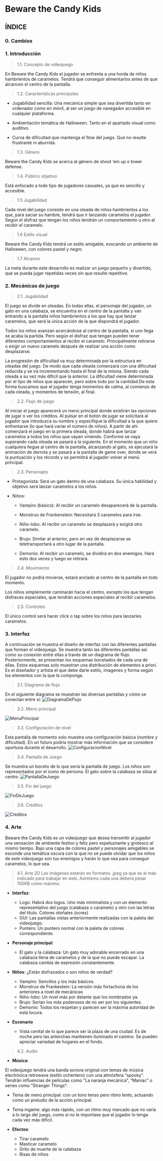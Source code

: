 # Beware the Candy Kids

## ÍNDICE

### 0. Cambios ###

### 1. Introducción ###

   >1.1. Concepto de videojuego
   
En Beware the Candy Kids el jugador se enfrenta a una horda de niños hambrientos de caramelos. Tendrá que conseguir alimentarlos antes de que alcancen el centro de la pantalla.

   >1.2. Características principales
   
* Jugabilidad sencilla: Una mecánica simple que sea divertida tanto en ordenador como en móvil, al ser un juego de navegador accesible en cualquier plataforma.

* Ambientación temática de Halloween. Tanto en el apartado visual como auditivo.

* Curva de dificultad que mantenga el flow del juego. Que no resulte frustrante ni aburrida.


>1.3. Género
   
Beware the Candy Kids se acerca al género de shoot ‘em up o tower defense.

   >1.4. Público objetivo
  
Está enfocado a todo tipo de jugadores casuales, ya que es sencillo y accesible.

   >1.5 Jugabilidad
  
Cada nivel del juego consiste en una oleada de niños hambrientos a los que, para saciar su hambre, tendrá que ir lanzando caramelos el jugador. Según el disfraz que tengan los niños tendrán un comportamiento u otro al recibir el caramelo.

   >1.6 Estilo visual
  
Beware the Candy Kids tendrá un estilo amigable, evocando un ambiente de Halloween, con colores pastel y negro.
 
  >1.7 Alcance
  
La meta durante este desarrollo es realizar un juego pequeño y divertido, que se pueda jugar repetidas veces sin que resulte repetitivo.

### 2. Mecánicas de juego ###

   >2.1. Jugabilidad
   
El juego se divide en oleadas. En todas ellas, el personaje del jugador, un gato en una calabaza, se encuentra en el centro de la pantalla y van entrando a la pantalla niños hambrientos a los que hay que lanzar caramelos, que será la única acción de la que dispondrá el jugador.

 Todos los niños avanzan acercándose al centro de la pantalla, si uno llega se acaba la partida. Pero según el disfraz que tengan pueden tener diferentes comportamientos al recibir el caramelo. Principalmente retirarse o exigir un nuevo caramelo después de realizar una acción como desplazarse.
 
 La progresión de dificultad va muy determinada por la estructura en oleadas del juego. De modo que cada oleada comenzará con una dificultad reducida y se irá incrementando hasta el final de la misma. Siendo cada oleada a su vez más difícil que la anterior. La dificultad viene determinada por el tipo de niños que aparecen, pero sobre todo por la cantidad.De esta forma buscamos que el jugador tenga momentos de calma, al comienzo de cada oleada, y momentos de tensión, al final.
  
  >2.2. Flujo de juego
  
Al iniciar el juego aparecerá un menú principal donde existirán las opciones de jugar o ver los créditos. Al pulsar en el botón de jugar se solicitará al jugador que introduzca su nombre y especifique la dificultad a la que quiere enfrentarse (lo que hará variar el número de niños). A partir de ahí comenzará el juego en la primera oleada, donde habrá que lanzar caramelos a todos los niños que vayan viniendo. Conforme se vaya superando cada oleada se pasará a la siguiente.
 En el momento que un niño cualquiera llegue al centro de la pantalla, alcanzando al gato, se ejecutará la animación de derrota y se pasará a la pantalla de game over, donde se verá la puntuación y los récords y se permitirá al jugador volver al menú principal.
   
   >2.3. Personajes
  
* Protagonista: Será un gato dentro de una calabaza. Su única habilidad y objetivo será lanzar caramelos a los niños.

* Niños:

  * Vampiro (básico): Al recibir un caramelo desaparecerá de la pantalla.
  
  * Monstruo de Frankenstein: Necesitará 3 caramelos para irse.
  
  * Niño-lobo: Al recibir un caramelo se desplazará y exigirá otro caramelo.
  
  * Brujo: Similar al anterior, pero en vez de desplazarse se teletransportará a otro lugar de la pantalla.
  
  * Demonio: Al recibir un caramelo, se dividirá en dos enemigos. Hará esto dos veces y luego se retirará.
  
  
>2.4. Movimiento 
  
El jugador no podrá moverse, estará anclado al centro de la pantalla en todo momento.

Los niños simplemente caminarán hacia el centro, excepto los que tengan disfraces especiales, que tendrán acciones especiales al recibir caramelos.
 
  >2.5. Controles
  
El único control será hacer click o tap sobre los niños para lanzarles caramelos.


### 3. Interfaz ###

A continuación se muestra el diseño de interfaz con las diferentes pantallas que forman el videojuego. Se muestra tanto las diferentes pantallas así como su conexión entre ellas a través de un diagrama de flujo. Posteriormente, se presentan los esquemas bocetados de cada una de ellas. Estos esquemas solo muestran una distribución de elementos a priori. Es el diseñador y artista el que debe darle estilo, imagenes y forma según los elementos con la que la componga. 

  >3.1. Diagrama de flujo
  
  En el siguiente diagrama se muestran las diversas pantallas y cómo se conectan entre sí:
  ![DiagramaDeFlujo](img/diagramadeflujo.jpg)
  
  >3.2. Menú principal
  
  ![MenuPrincipal](img/main.png)

  >3.3. Configuración de nivel
  
  Esta pantalla de momento solo muestra una configuración básica (nombre y dificultad). En un futuro podría mostrar más información que se considere oportuna durante el desarrollo.
   ![ConfiguracionNivel](img/settings.png)
  
  >3.4. Pantalla de Juego
  
  Se muestra un boceto de lo que sería la pantalla de juego. Los niños son representados por el icono de persona. El gato sobre la calabaza se sitúa al centro.
  ![PantallaDeJuego](img/game.png)

  >3.5. Fin del juego
  
  ![FinDeJuego](img/score.png)

  >3.6. Créditos
  
  ![Creditos](img/credits.png)

  
### 4. Arte ###

Beware the Candy Kids es un videojuego que desea transmitir al jugador una sensación de ambiente festivo y feliz pero espeluznante y grotesco al mismo tiempo. Bajo una capa de colores pastel y personajes amigables se esconde una temática oscura con la que no se puede olvidar que los niños de este videojuego son tus enemigos y harán lo que sea para conseguir caramelos, lo que sea.

  >4.1. Arte 2D
  Las imágenes estarán en formatos .jpeg ya que es el más indicado para trabajar en web. Asimismo cada una deberá pesar 100KB como máximo. 

* **Interfaz**: 
   * Logo: Habrá dos logos. Uno más minimalista y con un elemento representativo del juego (calabaza o caramelo) y otro con las letras del título. Colores otoñales (ocres)
   * GUI: Las pantallas vistas anteriormente realizadas con la paleta del videojuego.
   * Puntero: Un puntero normal con la paleta de colores correspondiente.


* **Personaje principal**:
   * El gato y la calabaza: Un gato muy adorable encerrado en una calabaza llena de caramelos y de la que no puede escapar. La calabaza cambia de expresión constantemente.

* **Niños**: ¿Están disfrazados o son niños de verdad?
   * Vampiro: Sencillos y los más básicos.
   * Monstruo de Frankestein: La versión más fortachona de los anteriores a nivel de mecánicas
   * Niño-lobo: Un nivel más por delante que los nombrados ya.
   * Brujo: Serían los más poderosos de no ser por los siguientes.
   * Demonio: Todos los respetan y parecen ser la máxima autoridad de esta locura.
	
* **Escenario**

   * Vista cenital de lo que parece ser la plaza de una ciudad. Es de noche pero las antorchas mantienen iluminado el camino. Se pueden apreciar variedad de hogares en el fondo.

>4.2. Audio
* **Música**: 

El videojuego tendrá una banda sonora original con temas de música electrónica retrowave (estilo ochentero) con una atmósfera “spooky”. Tendrán influencias de películas como “La naranja mecánica”, “Maniac” o series como “Stranger Things“:
  * Tema de menú principal: con un tono tenso pero ritmo lento, actuando como un preludio de la acción principal.
  * Tema ingame: algo más rápido, con un ritmo muy marcado que no varía a lo largo del juego, como si no le importase que el jugador lo tenga cada vez más difícil.

* **Efectos**: 
	* Tirar caramelo
	* Masticar caramelo
	* Grito de muerte de la calabaza
	* Risas de niños


